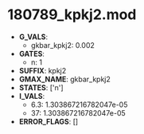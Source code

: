 # 180789_kpkj2.mod

- **G_VALS**:
  - gkbar_kpkj2: 0.002
- **GATES**:
  - n: 1
- **SUFFIX**: kpkj2
- **GMAX_NAME**: gkbar_kpkj2
- **STATES**: ['n']
- **I_VALS**:
  - 6.3: 1.303867216782047e-05
  - 37: 1.303867216782047e-05
- **ERROR_FLAGS**: []
